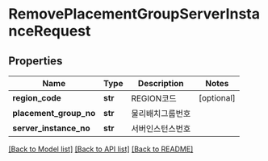 # RemovePlacementGroupServerInstanceRequest

## Properties
Name | Type | Description | Notes
------------ | ------------- | ------------- | -------------
**region_code** | **str** | REGION코드 | [optional] 
**placement_group_no** | **str** | 물리배치그룹번호 | 
**server_instance_no** | **str** | 서버인스턴스번호 | 

[[Back to Model list]](../README.md#documentation-for-models) [[Back to API list]](../README.md#documentation-for-api-endpoints) [[Back to README]](../README.md)


